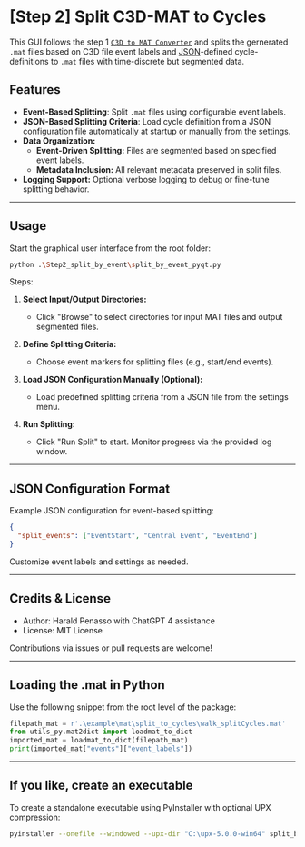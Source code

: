 # [Step 2] Split C3D-MAT to Cycles

This GUI follows the step 1 [`C3D to MAT Converter`](https://github.com/haripen/c3dBox/tree/main/Step1_c3d_to_mat) and splits the gernerated `.mat` files based on C3D file event labels and [JSON](https://github.com/haripen/c3dBox/blob/main/Step2_split_by_event/cycle_config.json)-defined cycle-definitions to `.mat` files with time-discrete but segmented data.

## Features

- **Event-Based Splitting**: Split `.mat` files using configurable event labels.
- **JSON-Based Splitting Criteria**: Load cycle definition from a JSON configuration file automatically at startup or manually from the settings.
- **Data Organization:**
  - **Event-Driven Splitting:** Files are segmented based on specified event labels.
  - **Metadata Inclusion:** All relevant metadata preserved in split files.
- **Logging Support:** Optional verbose logging to debug or fine-tune splitting behavior.

---

## Usage

Start the graphical user interface from the root folder:

```bash
python .\Step2_split_by_event\split_by_event_pyqt.py
```

Steps:

1. **Select Input/Output Directories:**
   
   - Click "Browse" to select directories for input MAT files and output segmented files.

2. **Define Splitting Criteria:**
   
   - Choose event markers for splitting files (e.g., start/end events).

3. **Load JSON Configuration Manually (Optional):**
   
   - Load predefined splitting criteria from a JSON file from the settings menu.

4. **Run Splitting:**
   
   - Click "Run Split" to start. Monitor progress via the provided log window.

---

## JSON Configuration Format

Example JSON configuration for event-based splitting:

```json
{
  "split_events": ["EventStart", "Central Event", "EventEnd"]
}
```

Customize event labels and settings as needed.

---

## Credits & License

- Author: Harald Penasso with ChatGPT 4 assistance
- License: MIT License

Contributions via issues or pull requests are welcome!

---

## Loading the .mat in Python

Use the following snippet from the root level of the package:

```python
filepath_mat = r'.\example\mat\split_to_cycles\walk_splitCycles.mat'
from utils_py.mat2dict import loadmat_to_dict
imported_mat = loadmat_to_dict(filepath_mat)
print(imported_mat["events"]["event_labels"])
```
---

## If you like, create an executable

To create a standalone executable using PyInstaller with optional UPX compression:

```bash
pyinstaller --onefile --windowed --upx-dir "C:\upx-5.0.0-win64" split_by_event_pyqt.py
```

